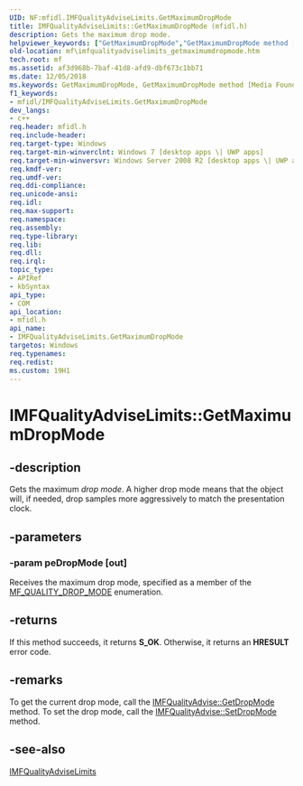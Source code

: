 ```yaml
---
UID: NF:mfidl.IMFQualityAdviseLimits.GetMaximumDropMode
title: IMFQualityAdviseLimits::GetMaximumDropMode (mfidl.h)
description: Gets the maximum drop mode.
helpviewer_keywords: ["GetMaximumDropMode","GetMaximumDropMode method [Media Foundation]","GetMaximumDropMode method [Media Foundation]","IMFQualityAdviseLimits interface","IMFQualityAdviseLimits interface [Media Foundation]","GetMaximumDropMode method","IMFQualityAdviseLimits.GetMaximumDropMode","IMFQualityAdviseLimits::GetMaximumDropMode","mf.imfqualityadviselimits_getmaximumdropmode","mfidl/IMFQualityAdviseLimits::GetMaximumDropMode"]
old-location: mf\imfqualityadviselimits_getmaximumdropmode.htm
tech.root: mf
ms.assetid: af3d968b-7baf-41d8-afd9-dbf673c1bb71
ms.date: 12/05/2018
ms.keywords: GetMaximumDropMode, GetMaximumDropMode method [Media Foundation], GetMaximumDropMode method [Media Foundation],IMFQualityAdviseLimits interface, IMFQualityAdviseLimits interface [Media Foundation],GetMaximumDropMode method, IMFQualityAdviseLimits.GetMaximumDropMode, IMFQualityAdviseLimits::GetMaximumDropMode, mf.imfqualityadviselimits_getmaximumdropmode, mfidl/IMFQualityAdviseLimits::GetMaximumDropMode
f1_keywords:
- mfidl/IMFQualityAdviseLimits.GetMaximumDropMode
dev_langs:
- c++
req.header: mfidl.h
req.include-header: 
req.target-type: Windows
req.target-min-winverclnt: Windows 7 [desktop apps \| UWP apps]
req.target-min-winversvr: Windows Server 2008 R2 [desktop apps \| UWP apps]
req.kmdf-ver: 
req.umdf-ver: 
req.ddi-compliance: 
req.unicode-ansi: 
req.idl: 
req.max-support: 
req.namespace: 
req.assembly: 
req.type-library: 
req.lib: 
req.dll: 
req.irql: 
topic_type:
- APIRef
- kbSyntax
api_type:
- COM
api_location:
- mfidl.h
api_name:
- IMFQualityAdviseLimits.GetMaximumDropMode
targetos: Windows
req.typenames: 
req.redist: 
ms.custom: 19H1
---
```


# IMFQualityAdviseLimits::GetMaximumDropMode


## -description


Gets the maximum <i>drop mode</i>. A higher drop mode means that the object will, if needed, drop samples more aggressively to match the presentation clock.


## -parameters




### -param peDropMode [out]

Receives the maximum drop mode, specified as a member of the <a href="https://docs.microsoft.com/windows/desktop/api/mfidl/ne-mfidl-mf_quality_drop_mode">MF_QUALITY_DROP_MODE</a> enumeration.


## -returns



If this method succeeds, it returns <b xmlns:loc="http://microsoft.com/wdcml/l10n">S_OK</b>. Otherwise, it returns an <b xmlns:loc="http://microsoft.com/wdcml/l10n">HRESULT</b> error code.




## -remarks



To get the current drop mode, call the <a href="https://docs.microsoft.com/windows/desktop/api/mfidl/nf-mfidl-imfqualityadvise-getdropmode">IMFQualityAdvise::GetDropMode</a> method. To set the drop mode, call the <a href="https://docs.microsoft.com/windows/desktop/api/mfidl/nf-mfidl-imfqualityadvise-setdropmode">IMFQualityAdvise::SetDropMode</a> method.




## -see-also




<a href="https://docs.microsoft.com/windows/desktop/api/mfidl/nn-mfidl-imfqualityadviselimits">IMFQualityAdviseLimits</a>
 

 


